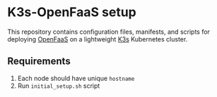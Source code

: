 # K3s-OpenFaaS setup

This repository contains configuration files, manifests, and scripts for deploying [OpenFaaS](https://github.com/openfaas/faas) on a lightweight [K3s](https://github.com/k3s-io/k3s) Kubernetes cluster.


## Requirements
1. Each node should have unique `hostname`
2. Run `initial_setup.sh` script
